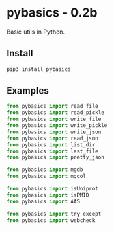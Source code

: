 # pybasics - 0.2b

Basic utils in Python.

## Install

```python
pip3 install pybasics
```

## Examples

```python
from pybasics import read_file
from pybasics import read_pickle
from pybasics import write_file
from pybasics import write_pickle
from pybasics import write_json
from pybasics import read_json
from pybasics import list_dir
from pybasics import last_file
from pybasics import pretty_json

from pybasics import mgdb
from pybasics import mgcol

from pybasics import isUniprot
from pybasics import isPMID
from pybasics import AAS

from pybasics import try_except
from pybasics import webcheck
```
